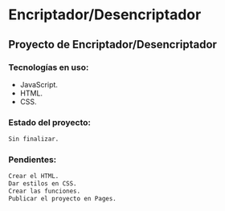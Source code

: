 # Encriptador/Desencriptador
## Proyecto de Encriptador/Desencriptador

### Tecnologías en uso:

- JavaScript.
- HTML.
- CSS.

### Estado del proyecto:

```sh
Sin finalizar.
```

### Pendientes:

```sh
Crear el HTML.
Dar estilos en CSS.
Crear las funciones.
Publicar el proyecto en Pages.
```

